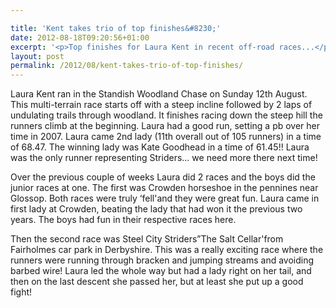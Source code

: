 ```yaml
---

title: 'Kent takes trio of top finishes&#8230;'
date: 2012-08-18T09:20:56+01:00
excerpt: '<p>Top finishes for Laura Kent in recent off-road races...</p>'
layout: post
permalink: /2012/08/kent-takes-trio-of-top-finishes/
---
```

Laura Kent ran in the Standish Woodland Chase on Sunday 12th August. This multi-terrain race starts off with a steep incline followed by 2 laps of undulating trails through woodland. It finishes racing down the steep hill the runners climb at the beginning. Laura had a good run, setting a pb over her time in 2007. Laura came 2nd lady (11th overall out of 105 runners) in a time of 68.47. The winning lady was Kate Goodhead in a time of 61.45!! Laura was the only runner representing Striders&#8230; we need more there next time! 

Over the previous couple of weeks Laura did 2 races and the boys did the junior races at one. The first was Crowden horseshoe in the pennines near Glossop. Both races were truly &#8216;fell'and they were great fun. Laura came in first lady at Crowden, beating the lady that had won it the previous two years. The boys had fun in their respective races here. 

Then the second race was Steel City Striders&#8221;The Salt Cellar'from Fairholmes car park in Derbyshire. This was a really exciting race where the runners were running through bracken and jumping streams and avoiding barbed wire! Laura led the whole way but had a lady right on her tail, and then on the last descent she passed her, but at least she put up a good fight!
